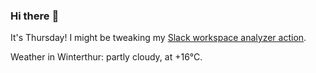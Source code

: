 ### Hi there :wave:

It's Thursday! I might be tweaking my [Slack workspace analyzer action](https://github.com/bewuethr/slack-analyzer).

Weather in Winterthur: partly cloudy, at +16°C.
